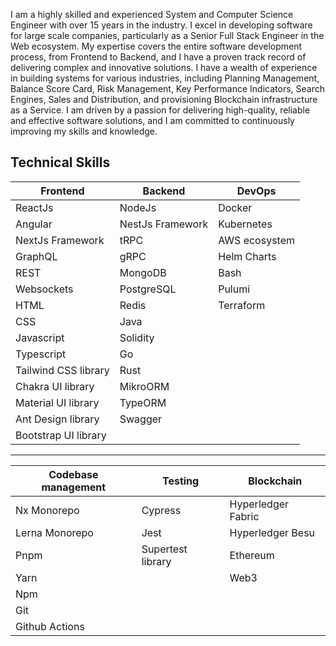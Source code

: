 I am a highly skilled and experienced System and Computer Science Engineer with over 15 years in the industry. I excel in developing software for large scale companies, particularly as a Senior Full Stack Engineer in the Web ecosystem. My expertise covers the entire software development process, from Frontend to Backend, and I have a proven track record of delivering complex and innovative solutions. I have a wealth of experience in building systems for various industries, including Planning Management, Balance Score Card, Risk Management, Key Performance Indicators, Search Engines, Sales and Distribution, and provisioning Blockchain infrastructure as a Service. I am driven by a passion for delivering high-quality, reliable and effective software solutions, and I am committed to continuously improving my skills and knowledge.

## Technical Skills

<!-- table 3 columns 2 rows -->
| **Frontend** | **Backend** | **DevOps** |
--- | --- | ---
| ReactJs | NodeJs | Docker |
| Angular | NestJs Framework | Kubernetes |
| NextJs Framework | tRPC | AWS ecosystem |
| GraphQL | gRPC | Helm Charts |
| REST | MongoDB | Bash |
| Websockets | PostgreSQL | Pulumi |
| HTML | Redis | Terraform |
| CSS | Java | |
| Javascript | Solidity | |
| Typescript | Go | |
| Tailwind CSS library | Rust | |
| Chakra UI library | MikroORM |
| Material UI library | TypeORM |
| Ant Design library | Swagger |
| Bootstrap UI library | |

---

| Codebase management | Testing | Blockchain |
--- | --- | ---
| Nx Monorepo | Cypress | Hyperledger Fabric |
| Lerna Monorepo | Jest | Hyperledger Besu |
| Pnpm | Supertest library | Ethereum |
| Yarn | | Web3 |
| Npm | |
| Git | |
| Github Actions | |